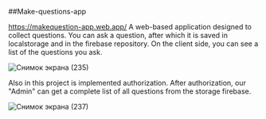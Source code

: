 ##Make-questions-app

https://makequestion-app.web.app/
A web-based application designed to collect questions. You can ask a question, after which it is saved in localstorage and in the firebase repository. On the client side, you can see a list of the questions you ask.

![Снимок экрана (235)](https://user-images.githubusercontent.com/77641899/107662418-f10b3280-6c92-11eb-9955-243bcf174815.png)


Also in this project is implemented authorization.
After authorization, our "Admin" can get a complete list of all questions from the storage firebase.

![Снимок экрана (237)](https://user-images.githubusercontent.com/77641899/107662930-75f64c00-6c93-11eb-94d7-acaccdd2f99e.png)
